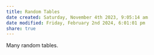 ```yaml
---
title: Random Tables
date created: Saturday, November 4th 2023, 9:05:14 am
date modified: Friday, February 2nd 2024, 6:01:01 pm
share: true
---
```



Many random tables. 